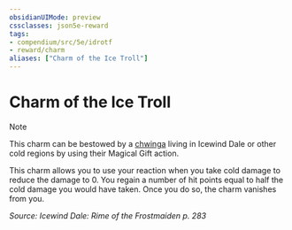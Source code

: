 ```yaml
---
obsidianUIMode: preview
cssclasses: json5e-reward
tags:
- compendium/src/5e/idrotf
- reward/charm
aliases: ["Charm of the Ice Troll"]
---
```

# Charm of the Ice Troll

> [!note]
> This charm can be bestowed by a [chwinga](Mechanics/bestiary/elemental/chwinga-toa.md) living in Icewind Dale or other cold regions by using their Magical Gift action.

This charm allows you to use your reaction when you take cold damage to reduce the damage to 0. You regain a number of hit points equal to half the cold damage you would have taken. Once you do so, the charm vanishes from you.

*Source: Icewind Dale: Rime of the Frostmaiden p. 283*